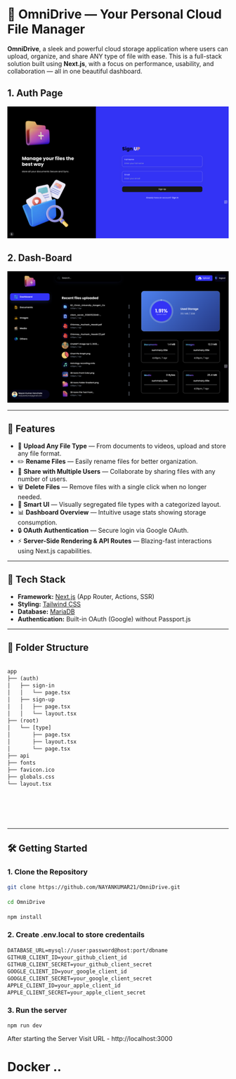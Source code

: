 # 📁 OmniDrive — Your Personal Cloud File Manager

**OmniDrive**, a sleek and powerful cloud storage application where users can upload, organize, and share ANY type of file with ease. This is a full-stack solution built using **Next.js**, with a focus on performance, usability, and collaboration — all in one beautiful dashboard.

## 1. Auth Page

![DriveX Screenshot 2](./public/assets/images/ReadMe2.png)

## 2. Dash-Board

![DriveX Screenshot 1](./public/assets/images/ReadMe1.png)

---

## 🚀 Features

- 🔄 **Upload Any File Type** — From documents to videos, upload and store any file format.
- ✏️ **Rename Files** — Easily rename files for better organization.
- 👥 **Share with Multiple Users** — Collaborate by sharing files with any number of users.
- 🗑️ **Delete Files** — Remove files with a single click when no longer needed.
- 🧠 **Smart UI** — Visually segregated file types with a categorized layout.
- 📊 **Dashboard Overview** — Intuitive usage stats showing storage consumption.
- 🔒 **OAuth Authentication** — Secure login via Google OAuth.
- ⚡ **Server-Side Rendering & API Routes** — Blazing-fast interactions using Next.js capabilities.

---

## 🧱 Tech Stack

- **Framework:** [Next.js](https://nextjs.org/) (App Router, Actions, SSR)
- **Styling:** [Tailwind CSS](https://tailwindcss.com/)
- **Database:** [MariaDB](https://mariadb.org/)
- **Authentication:** Built-in OAuth (Google) without Passport.js

---

## 📂 Folder Structure

<pre lang="markdown">
    <code> 
app
├── (auth)
│   ├── sign-in
│   │   └── page.tsx
│   ├── sign-up
│   │   ├── page.tsx
│   │   └── layout.tsx
├── (root)
│   └── [type]
│       ├── page.tsx
│       ├── layout.tsx
│       └── page.tsx
├── api
├── fonts
├── favicon.ico
├── globals.css
└── layout.tsx


     
     </code>
     </pre>

---

## 🛠️ Getting Started

### 1. Clone the Repository

```bash
git clone https://github.com/NAYANKUMAR21/OmniDrive.git

cd OmniDrive

npm install

```

### 2. Create .env.local to store credentails

```
DATABASE_URL=mysql://user:password@host:port/dbname
GITHUB_CLIENT_ID=your_github_client_id
GITHUB_CLIENT_SECRET=your_github_client_secret
GOOGLE_CLIENT_ID=your_google_client_id
GOOGLE_CLIENT_SECRET=your_google_client_secret
APPLE_CLIENT_ID=your_apple_client_id
APPLE_CLIENT_SECRET=your_apple_client_secret

```

### 3. Run the server

```
npm run dev
```

After starting the Server Visit URL - http://localhost:3000

# Docker ..
